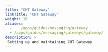 ```yaml
---
title: "CHT Gateway"
linkTitle: "CHT Gateway"
weight: 10
aliases:
  -    /apps/guides/messaging/gateway
  - /apps/guides/messaging/gateways/gateway/
description: >
 Setting up and maintaining CHT Gateway
---
```

